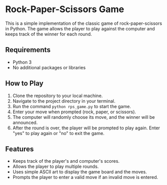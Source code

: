 <!DOCTYPE html>
<html lang="en">
<head>
    <meta charset="UTF-8">
    <title>Rock-Paper-Scissors Game - README</title>
</head>
<body>
    <h1>Rock-Paper-Scissors Game</h1>
    <p>This is a simple implementation of the classic game of rock-paper-scissors in Python. The game allows the player to play against the computer and keeps track of the winner for each round.</p>
    <h2>Requirements</h2>
    <ul>
        <li>Python 3</li>
        <li>No additional packages or libraries</li>
    </ul>
    <h2>How to Play</h2>
    <ol>
        <li>Clone the repository to your local machine.</li>
        <li>Navigate to the project directory in your terminal.</li>
        <li>Run the command <code>python rps_game.py</code> to start the game.</li>
        <li>Enter your move when prompted (rock, paper, or scissors).</li>
        <li>The computer will randomly choose its move, and the winner will be announced.</li>
        <li>After the round is over, the player will be prompted to play again. Enter "yes" to play again or "no" to exit the game.</li>
    </ol>
    <h2>Features</h2>
    <ul>
        <li>Keeps track of the player's and computer's scores.</li>
        <li>Allows the player to play multiple rounds.</li>
        <li>Uses simple ASCII art to display the game board and the moves.</li>
        <li>Prompts the player to enter a valid move if an invalid move is entered.</li>
    </ul>
</body>
</html>
